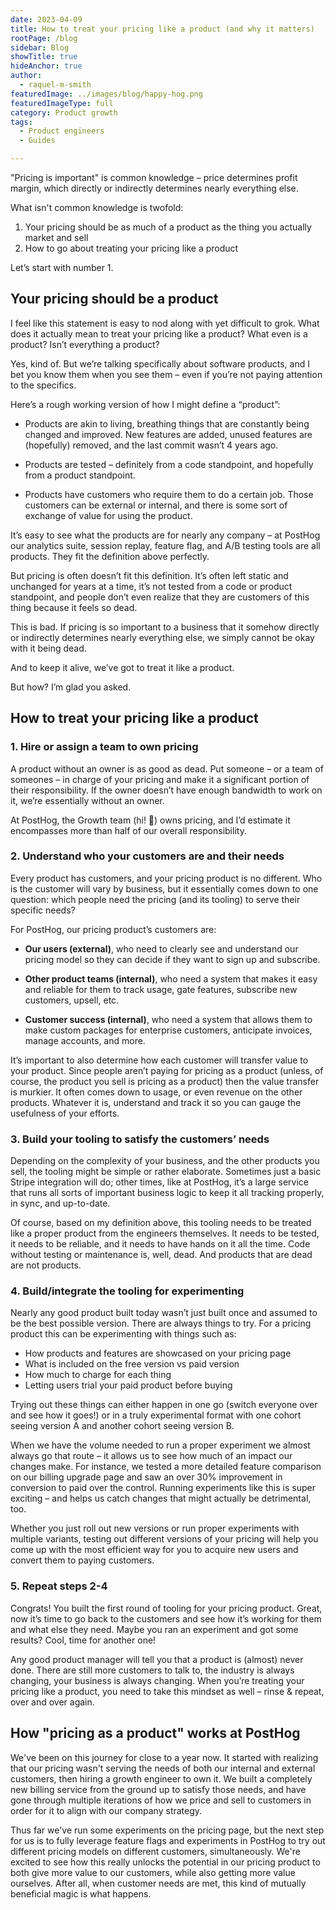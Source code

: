 ```yaml
---
date: 2023-04-09
title: How to treat your pricing like a product (and why it matters)
rootPage: /blog
sidebar: Blog
showTitle: true
hideAnchor: true
author:
  - raquel-m-smith
featuredImage: ../images/blog/happy-hog.png
featuredImageType: full
category: Product growth
tags:
  - Product engineers
  - Guides

---
```

"Pricing is important" is common knowledge – price determines profit margin, which directly or indirectly determines nearly everything else. 

What isn't common knowledge is twofold:

1. Your pricing should be as much of a product as the thing you actually market and sell
2. How to go about treating your pricing like a product

Let’s start with number 1.

## Your pricing should be a product

I feel like this statement is easy to nod along with yet difficult to grok. What does it actually mean to treat your pricing like a product? What even is a product? Isn’t everything a product?

Yes, kind of. But we’re talking specifically about software products, and I bet you know them when you see them – even if you’re not paying attention to the specifics. 

Here’s a rough working version of how I might define a “product”:

- Products are akin to living, breathing things that are constantly being changed and improved. New features are added, unused features are (hopefully) removed, and the last commit wasn’t 4 years ago.

- Products are tested – definitely from a code standpoint, and hopefully from a product standpoint. 

- Products have customers who require them to do a certain job. Those customers can be external or internal, and there is some sort of exchange of value for using the product.

It’s easy to see what the products are for nearly any company – at PostHog our analytics suite, session replay, feature flag, and A/B testing tools are all products. They fit the definition above perfectly. 

But pricing is often doesn’t fit this definition. It’s often left static and unchanged for years at a time, it’s not tested from a code or product standpoint, and people don’t even realize that they are customers of this thing because it feels so dead.

This is bad. If pricing is so important to a business that it somehow directly or indirectly determines nearly everything else, we simply cannot be okay with it being dead. 

And to keep it alive, we’ve got to treat it like a product.

But how? I’m glad you asked.

## How to treat your pricing like a product

### 1. Hire or assign a team to own pricing
A product without an owner is as good as dead. Put someone – or a team of someones – in charge of your pricing and make it a significant portion of their responsibility. If the owner doesn’t have enough bandwidth to work on it, we’re essentially without an owner.

At PostHog, the Growth team (hi! 👋) owns pricing, and I’d estimate it encompasses more than half of our overall responsibility.

### 2. Understand who your customers are and their needs
Every product has customers, and your pricing product is no different. Who is the customer will vary by business, but it essentially comes down to one question: which people need the pricing (and its tooling) to serve their specific needs?

For PostHog, our pricing product’s customers are:

- **Our users (external)**, who need to clearly see and understand our pricing model so they can decide if they want to sign up and subscribe.

- **Other product teams (internal)**, who need a system that makes it easy and reliable for them to track usage, gate features, subscribe new customers, upsell, etc.

- **Customer success (internal)**, who need a system that allows them to make custom packages for enterprise customers, anticipate invoices, manage accounts, and more.

It’s important to also determine how each customer will transfer value to your product. Since people aren’t paying for pricing as a product (unless, of course, the product you sell is pricing as a product) then the value transfer is murkier. It often comes down to usage, or even revenue on the other products. Whatever it is, understand and track it so you can gauge the usefulness of your efforts.

### 3. Build your tooling to satisfy the customers’ needs

Depending on the complexity of your business, and the other products you sell, the tooling might be simple or rather elaborate. Sometimes just a basic Stripe integration will do; other times, like at PostHog, it’s a large service that runs all sorts of important business logic to keep it all tracking properly, in sync, and up-to-date. 

Of course, based on my definition above, this tooling needs to be treated like a proper product from the engineers themselves. It needs to be tested, it needs to be reliable, and it needs to have hands on it all the time. Code without testing or maintenance is, well, dead. And products that are dead are not products.

### 4. Build/integrate the tooling for experimenting

Nearly any good product built today wasn’t just built once and assumed to be the best possible version. There are always things to try. For a pricing product this can be experimenting with things such as:

- How products and features are showcased on your pricing page
- What is included on the free version vs paid version
- How much to charge for each thing
- Letting users trial your paid product before buying

Trying out these things can either happen in one go (switch everyone over and see how it goes!) or in a truly experimental format with one cohort seeing version A and another cohort seeing version B. 

When we have the volume needed to run a proper experiment we almost always go that route – it allows us to see how much of an impact our changes make. For instance, we tested a more detailed feature comparison on our billing upgrade page and saw an over 30% improvement in conversion to paid over the control. Running experiments like this is super exciting – and helps us catch changes that might actually be detrimental, too.

Whether you just roll out new versions or run proper experiments with multiple variants, testing out different versions of your pricing will help you come up with the most efficient way for you to acquire new users and convert them to paying customers.

### 5. Repeat steps 2-4

Congrats! You built the first round of tooling for your pricing product. Great, now it’s time to go back to the customers and see how it’s working for them and what else they need. Maybe you ran an experiment and got some results? Cool, time for another one!

Any good product manager will tell you that a product is (almost) never done. There are still more customers to talk to, the industry is always changing, your business is always changing. When you’re treating your pricing like a product, you need to take this mindset as well – rinse & repeat, over and over again.

## How "pricing as a product" works at PostHog

We've been on this journey for close to a year now. It started with realizing that our pricing wasn't serving the needs of both our internal and external customers, then hiring a growth engineer to own it. We built a completely new billing service from the ground up to satisfy those needs, and have gone through multiple iterations of how we price and sell to customers in order for it to align with our company strategy.

Thus far we've run some experiments on the pricing page, but the next step for us is to fully leverage feature flags and experiments in PostHog to try out different pricing models on different customers, simultaneously. We're excited to see how this really unlocks the potential in our pricing product to both give more value to our customers, while also getting more value ourselves. After all, when customer needs are met, this kind of mutually beneficial magic is what happens.
